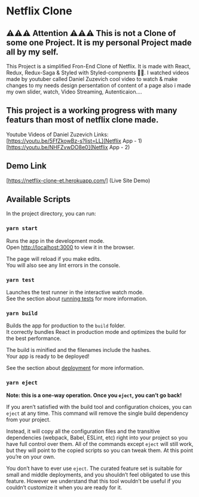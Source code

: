 # Netflix Clone


## ⚠️⚠️⚠️ Attention ⚠️⚠️⚠️ This is not a Clone of some one Project. It is my personal Project made all by my self.
This Project is a simplified Fron-End Clone of Netflix. It is made with React, Redux, Redux-Saga & Styled with Styled-compnents 💅🏾.
I watched videos made by youtuber called Daniel Zuzevich cool video to watch & make changes to my needs design persentation of content of a page also i made my own slider, watch, Video Streaming, Autenticaion....<br />
## This project is a working progress with many featurs than most of netflix clone made.



Youtube Videos of Daniel Zuzevich Links:<br />
 [https://youtu.be/5FfZkowBz-s?list=LL](Netflix App - 1)<br />
 [https://youtu.be/NHFZvwDO8e0](Netflix App - 2)

## Demo Link
   [https://netflix-clone-et.herokuapp.com/] (Live Site Demo)


## Available Scripts

In the project directory, you can run:

### `yarn start`

Runs the app in the development mode.<br />
Open [http://localhost:3000](http://localhost:3000) to view it in the browser.

The page will reload if you make edits.<br />
You will also see any lint errors in the console.

### `yarn test`

Launches the test runner in the interactive watch mode.<br />
See the section about [running tests](https://facebook.github.io/create-react-app/docs/running-tests) for more information.

### `yarn build`

Builds the app for production to the `build` folder.<br />
It correctly bundles React in production mode and optimizes the build for the best performance.

The build is minified and the filenames include the hashes.<br />
Your app is ready to be deployed!

See the section about [deployment](https://facebook.github.io/create-react-app/docs/deployment) for more information.

### `yarn eject`

**Note: this is a one-way operation. Once you `eject`, you can’t go back!**

If you aren’t satisfied with the build tool and configuration choices, you can `eject` at any time. This command will remove the single build dependency from your project.

Instead, it will copy all the configuration files and the transitive dependencies (webpack, Babel, ESLint, etc) right into your project so you have full control over them. All of the commands except `eject` will still work, but they will point to the copied scripts so you can tweak them. At this point you’re on your own.

You don’t have to ever use `eject`. The curated feature set is suitable for small and middle deployments, and you shouldn’t feel obligated to use this feature. However we understand that this tool wouldn’t be useful if you couldn’t customize it when you are ready for it.
